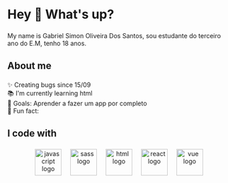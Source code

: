 <h1 align="left">Hey 👋 What's up?</h1>

###

<p align="left">My name is Gabriel Simon Oliveira Dos Santos, sou estudante do terceiro ano do E.M, tenho 18 anos.</p>

###

<h2 align="left">About me</h2>

###

<p align="left">✨ Creating bugs since 15/09<br>📚 I'm currently learning html <br>🎯 Goals: Aprender a fazer um app por completo<br>🎲 Fun fact: </p>

###

<h2 align="left">I code with</h2>




###

<div align="center">
  <img src="https://skillicons.dev/icons?i=js" height="60" alt="javascript logo"  />
  <img width="12" />
  <img src="https://skillicons.dev/icons?i=sass" height="60" alt="sass logo"  />
  <img width="12" />
  <img src="https://skillicons.dev/icons?i=html" height="60" alt="html logo"  />
  <img width="12" />
  <img src="https://skillicons.dev/icons?i=react" height="60" alt="react logo"  />
  <img width="12" />
  <img src="https://skillicons.dev/icons?i=vue" height="60" alt="vue logo"  />               
</div>


###
